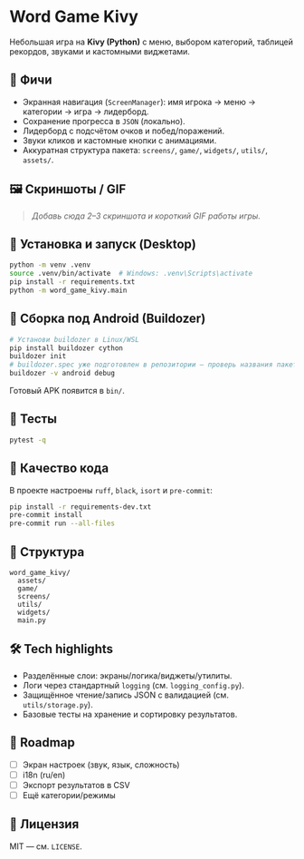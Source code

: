 # Word Game Kivy

Небольшая игра на **Kivy (Python)** с меню, выбором категорий, таблицей рекордов, звуками и кастомными виджетами.

## 🚀 Фичи
- Экранная навигация (`ScreenManager`): имя игрока → меню → категории → игра → лидерборд.
- Сохранение прогресса в `JSON` (локально).
- Лидерборд с подсчётом очков и побед/поражений.
- Звуки кликов и кастомные кнопки с анимациями.
- Аккуратная структура пакета: `screens/`, `game/`, `widgets/`, `utils/`, `assets/`.

## 🖼 Скриншоты / GIF
> _Добавь сюда 2–3 скриншота и короткий GIF работы игры._

## 🧩 Установка и запуск (Desktop)
```bash
python -m venv .venv
source .venv/bin/activate  # Windows: .venv\Scripts\activate
pip install -r requirements.txt
python -m word_game_kivy.main
```

## 📱 Сборка под Android (Buildozer)
```bash
# Установи buildozer в Linux/WSL
pip install buildozer cython
buildozer init
# buildozer.spec уже подготовлен в репозитории — проверь названия пакетов
buildozer -v android debug
```
Готовый APK появится в `bin/`.

## 🧪 Тесты
```bash
pytest -q
```

## 🧹 Качество кода
В проекте настроены `ruff`, `black`, `isort` и `pre-commit`:
```bash
pip install -r requirements-dev.txt
pre-commit install
pre-commit run --all-files
```

## 🧭 Структура
```
word_game_kivy/
  assets/
  game/
  screens/
  utils/
  widgets/
  main.py
```

## 🛠 Tech highlights
- Разделённые слои: экраны/логика/виджеты/утилиты.
- Логи через стандартный `logging` (см. `logging_config.py`).
- Защищённое чтение/запись JSON с валидацией (см. `utils/storage.py`).
- Базовые тесты на хранение и сортировку результатов.

## 📍 Roadmap
- [ ] Экран настроек (звук, язык, сложность)
- [ ] i18n (ru/en)
- [ ] Экспорт результатов в CSV
- [ ] Ещё категории/режимы

## 📄 Лицензия
MIT — см. `LICENSE`.